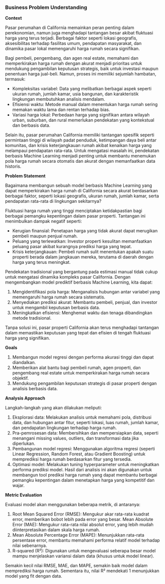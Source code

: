 ### **Business Problem Understanding**
**Context**

Pasar perumahan di California memainkan peran penting dalam perekonomian, namun juga menghadapi tantangan besar akibat fluktuasi harga yang terus terjadi. Berbagai faktor seperti lokasi geografis, aksesibilitas terhadap fasilitas umum, pendapatan masyarakat, dan dinamika pasar lokal memengaruhi harga rumah secara signifikan.

Bagi pembeli, pengembang, dan agen real estate, memahami dan memperkirakan harga rumah dengan akurat menjadi prioritas untuk mendukung pengambilan keputusan strategis, baik untuk investasi maupun penentuan harga jual-beli. Namun, proses ini memiliki sejumlah hambatan, termasuk:

- Kompleksitas variabel: Data yang melibatkan berbagai aspek seperti ukuran rumah, jumlah kamar, usia bangunan, dan karakteristik lingkungan membutuhkan analisis mendalam.
- Efisiensi waktu: Metode manual dalam menentukan harga rumah sering memakan waktu lama dan rentan terhadap bias.
- Variasi harga lokal: Perbedaan harga yang signifikan antara wilayah urban, suburban, dan rural memerlukan pendekatan yang kontekstual dan berbasis data.

Selain itu, pasar perumahan California memiliki tantangan spesifik seperti permintaan tinggi di wilayah padat penduduk, ketimpangan daya beli antar komunitas, dan krisis keterjangkauan rumah akibat kenaikan harga yang melampaui pendapatan rata-rata. Untuk mengatasi masalah ini, pendekatan berbasis Machine Learning menjadi penting untuk membantu menemukan pola harga rumah secara otomatis dan akurat dengan memanfaatkan data historis.

**Problem Statement**

Bagaimana membangun sebuah model berbasis Machine Learning yang dapat memperkirakan harga rumah di California secara akurat berdasarkan berbagai faktor, seperti lokasi geografis, ukuran rumah, jumlah kamar, serta pendapatan rata-rata di lingkungan sekitarnya?

Fluktuasi harga rumah yang tinggi menciptakan ketidakpastian bagi berbagai pemangku kepentingan dalam pasar properti. Tantangan ini menimbulkan dampak negatif seperti:

- Kerugian finansial: Penetapan harga yang tidak akurat dapat merugikan pembeli maupun penjual rumah.
- Peluang yang terlewatkan: Investor properti kesulitan memanfaatkan peluang pasar akibat kurangnya prediksi harga yang tepat.
- Krisis keterjangkauan: Pembeli rumah sulit menentukan apakah suatu properti berada dalam jangkauan mereka, terutama di daerah dengan harga yang terus meningkat.

Pendekatan tradisional yang bergantung pada estimasi manual tidak cukup untuk mengatasi dinamika kompleks pasar California. Dengan mengembangkan model prediktif berbasis Machine Learning, kita dapat:

1. Mengidentifikasi pola harga: Menganalisis hubungan antar variabel yang memengaruhi harga rumah secara sistematis.
2. Menyediakan prediksi akurat: Membantu pembeli, penjual, dan investor untuk mengambil keputusan berbasis data.
3. Meningkatkan efisiensi: Menghemat waktu dan tenaga dibandingkan metode tradisional.

Tanpa solusi ini, pasar properti California akan terus menghadapi tantangan dalam memastikan keputusan yang tepat dan efisien di tengah fluktuasi harga yang signifikan.

**Goals**

1. Membangun model regresi dengan performa akurasi tinggi dan dapat diandalkan.
2. Memberikan alat bantu bagi pembeli rumah, agen properti, dan pengembang real estate untuk memperkirakan harga rumah secara objektif.
3. Mendukung pengambilan keputusan strategis di pasar properti dengan analisis berbasis data.

**Analysis Approach**

Langkah-langkah yang akan dilakukan meliputi:

1. Eksplorasi data: Melakukan analisis untuk memahami pola, distribusi data, dan hubungan antar fitur, seperti lokasi, luas rumah, jumlah kamar, dan pendapatan lingkungan terhadap harga rumah.
2. Pra-pemrosesan data: Membersihkan dan mempersiapkan data, seperti menangani missing values, outliers, dan transformasi data jika diperlukan.
3. Pembangunan model regresi: Menggunakan algoritma regresi (seperti Linear Regression, Random Forest, atau Gradient Boosting) untuk memprediksi harga rumah berdasarkan fitur yang tersedia.
4. Optimasi model: Melakukan tuning hyperparameter untuk meningkatkan performa prediksi model.
Hasil dari analisis ini akan digunakan untuk membangun tool prediksi harga rumah yang dapat membantu berbagai pemangku kepentingan dalam menetapkan harga yang kompetitif dan wajar.

**Metric Evaluation**

Evaluasi model akan menggunakan beberapa metrik, di antaranya:

1. Root Mean Squared Error (RMSE): Mengukur akar rata-rata kuadrat error, memberikan bobot lebih pada error yang besar.
Mean Absolute Error (MAE): Mengukur rata-rata nilai absolut error, yang lebih mudah diinterpretasikan dalam skala harga rumah.
2. Mean Absolute Percentage Error (MAPE): Menunjukkan rata-rata persentase error, membantu memahami performa relatif model terhadap nilai sebenarnya.
3. R-squared (R²): Digunakan untuk mengevaluasi seberapa besar model mampu menjelaskan variansi dalam data (khusus untuk model linear).

Semakin kecil nilai RMSE, MAE, dan MAPE, semakin baik model dalam memprediksi harga rumah. Sementara itu, nilai R² mendekati 1 menunjukkan model yang fit dengan data.
